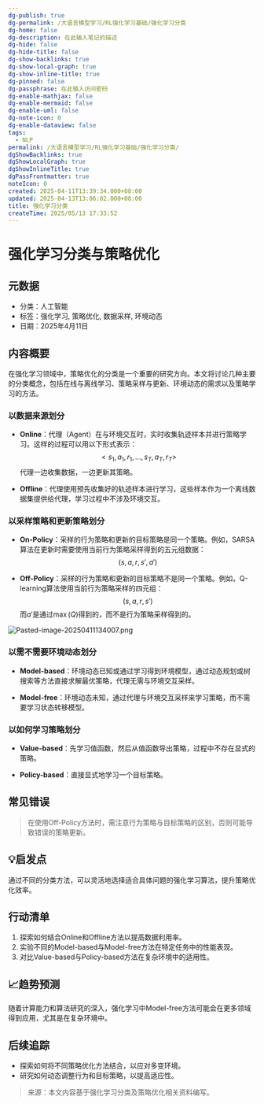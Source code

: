 ```yaml
---
dg-publish: true
dg-permalink: /大语言模型学习/RL强化学习基础/强化学习分类
dg-home: false
dg-description: 在此输入笔记的描述
dg-hide: false
dg-hide-title: false
dg-show-backlinks: true
dg-show-local-graph: true
dg-show-inline-title: true
dg-pinned: false
dg-passphrase: 在此输入访问密码
dg-enable-mathjax: false
dg-enable-mermaid: false
dg-enable-uml: false
dg-note-icon: 0
dg-enable-dataview: false
tags:
  - NLP
permalink: /大语言模型学习/RL强化学习基础/强化学习分类/
dgShowBacklinks: true
dgShowLocalGraph: true
dgShowInlineTitle: true
dgPassFrontmatter: true
noteIcon: 0
created: 2025-04-11T13:39:34.000+08:00
updated: 2025-04-13T13:06:02.000+08:00
title: 强化学习分类
createTime: 2025/05/13 17:33:52
---
```




# 强化学习分类与策略优化

## 元数据
- 分类：人工智能
- 标签：强化学习, 策略优化, 数据采样, 环境动态
- 日期：2025年4月11日


## 内容概要
在强化学习领域中，策略优化的分类是一个重要的研究方向。本文将讨论几种主要的分类概念，包括在线与离线学习、策略采样与更新、环境动态的需求以及策略学习的方法。

### 以数据来源划分
- **Online**：代理（Agent）在与环境交互时，实时收集轨迹样本并进行策略学习。这样的过程可以用以下形式表示：
  $$
  <s_1, a_1, r_1, \ldots, s_T, a_T, r_T>
  $$
  代理一边收集数据，一边更新其策略。
  
- **Offline**：代理使用预先收集好的轨迹样本进行学习，这些样本作为一个离线数据集提供给代理，学习过程中不涉及环境交互。


### 以采样策略和更新策略划分
- **On-Policy**：采样的行为策略和更新的目标策略是同一个策略。例如，SARSA算法在更新时需要使用当前行为策略采样得到的五元组数据：
  $$
  (s, a, r, s', a')
  $$

- **Off-Policy**：采样的行为策略和更新的目标策略不是同一个策略。例如，Q-learning算法使用当前行为策略采样的四元组：
  $$
  (s, a, r, s')
  $$
  而$a'$是通过$\max(Q)$得到的，而不是行为策略采样得到的。

![Pasted-image-20250411134007.png](../../.vuepress/public/img/user/%E9%99%84%E4%BB%B6/Pasted%20image%2020250411134007.png)


### 以需不需要环境动态划分
- **Model-based**：环境动态已知或通过学习得到环境模型，通过动态规划或树搜索等方法直接求解最优策略，代理无需与环境交互采样。

- **Model-free**：环境动态未知，通过代理与环境交互采样来学习策略，而不需要学习状态转移模型。


### 以如何学习策略划分
- **Value-based**：先学习值函数，然后从值函数导出策略，过程中不存在显式的策略。

- **Policy-based**：直接显式地学习一个目标策略。


## 常见错误
> 在使用Off-Policy方法时，需注意行为策略与目标策略的区别，否则可能导致错误的策略更新。


## 💡启发点
通过不同的分类方法，可以灵活地选择适合具体问题的强化学习算法，提升策略优化效率。


## 行动清单
1. 探索如何结合Online和Offline方法以提高数据利用率。
2. 实验不同的Model-based与Model-free方法在特定任务中的性能表现。
3. 对比Value-based与Policy-based方法在复杂环境中的适用性。


## 📈趋势预测
随着计算能力和算法研究的深入，强化学习中Model-free方法可能会在更多领域得到应用，尤其是在复杂环境中。


## 后续追踪
- 探索如何将不同策略优化方法结合，以应对多变环境。
- 研究如何动态调整行为和目标策略，以提高适应性。

> 来源：本文内容基于强化学习分类及策略优化相关资料编写。

